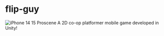 # flip-guy
![iPhone 14   15 Proscene](https://github.com/user-attachments/assets/61dac6b0-bf66-4327-a09e-8f8aa198aaa3)
A 2D co-op platformer mobile game developed in Unity!
